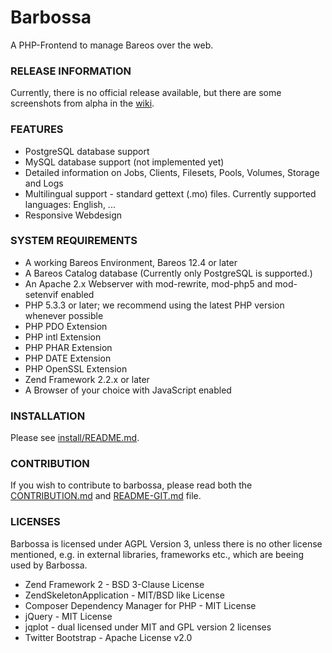 Barbossa
========

A PHP-Frontend to manage Bareos over the web.

### RELEASE INFORMATION

Currently, there is no official release available, but there are some screenshots from alpha in the [wiki](https://github.com/fbergkemper/barbossa/wiki/Screenshots).

### FEATURES

* PostgreSQL database support
* MySQL database support (not implemented yet)
* Detailed information on Jobs, Clients, Filesets, Pools, Volumes, Storage and Logs
* Multilingual support - standard gettext (.mo) files. Currently supported languages: English, ...
* Responsive Webdesign

### SYSTEM REQUIREMENTS

* A working Bareos Environment, Bareos 12.4 or later
* A Bareos Catalog database (Currently only PostgreSQL is supported.)
* An Apache 2.x Webserver with mod-rewrite, mod-php5 and mod-setenvif enabled
* PHP 5.3.3 or later; we recommend using the latest PHP version whenever possible
* PHP PDO Extension
* PHP intl Extension
* PHP PHAR Extension
* PHP DATE Extension
* PHP OpenSSL Extension
* Zend Framework 2.2.x or later
* A Browser of your choice with JavaScript enabled

### INSTALLATION

Please see [install/README.md](install/README.md).

### CONTRIBUTION

If you wish to contribute to barbossa, please read both the
[CONTRIBUTION.md](CONTRIBUTION.md) and [README-GIT.md](README-GIT.md) file.

### LICENSES

Barbossa is licensed under AGPL Version 3, unless there is no other license 
mentioned, e.g. in external libraries, frameworks etc., which are beeing used
by Barbossa.

* Zend Framework 2 - BSD 3-Clause License 
* ZendSkeletonApplication - MIT/BSD like License
* Composer Dependency Manager for PHP - MIT License
* jQuery - MIT License
* jqplot - dual licensed under MIT and GPL version 2 licenses
* Twitter Bootstrap - Apache License v2.0


